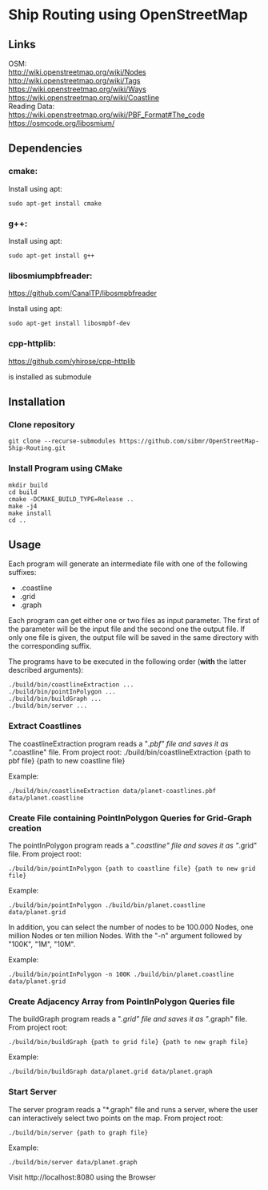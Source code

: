 # Ship Routing using OpenStreetMap

## Links
OSM:  
http://wiki.openstreetmap.org/wiki/Nodes​  
http://wiki.openstreetmap.org/wiki/Tags  
https://wiki.openstreetmap.org/wiki/Ways  
https://wiki.openstreetmap.org/wiki/Coastline  
Reading Data:  
https://wiki.openstreetmap.org/wiki/PBF_Format#The_code  
https://osmcode.org/libosmium/

## Dependencies


### cmake:
Install using apt:  

    sudo apt-get install cmake

### g++:
Install using apt:  

    sudo apt-get install g++


### libosmiumpbfreader:
https://github.com/CanalTP/libosmpbfreader

Install using apt:  

    sudo apt-get install libosmpbf-dev

### cpp-httplib:
https://github.com/yhirose/cpp-httplib

is installed as submodule 

## Installation

### Clone repository

    git clone --recurse-submodules https://github.com/sibmr/OpenStreetMap-Ship-Routing.git

### Install Program using CMake

    mkdir build
    cd build
    cmake -DCMAKE_BUILD_TYPE=Release ..  
    make -j4
    make install
    cd .. 

## Usage

Each program will generate an intermediate file with one of the following suffixes:
* .coastline
* .grid
* .graph

Each program can get either one or two files as input parameter.
The first of the parameter will be the input file and the second one the output file.
If only one file is given, the output file will be saved in the same directory with the corresponding suffix.

The programs have to be executed in the following order (**with** the latter described arguments):

    ./build/bin/coastlineExtraction ...
    ./build/bin/pointInPolygon ...
    ./build/bin/buildGraph ...
    ./build/bin/server ...

### Extract Coastlines
The coastlineExtraction program reads a "*.pbf" file and saves it as "*.coastline" file.
From project root:
    ./build/bin/coastlineExtraction {path to pbf file} {path to new coastline file}

Example:

    ./build/bin/coastlineExtraction data/planet-coastlines.pbf data/planet.coastline

### Create File containing PointInPolygon Queries for Grid-Graph creation
The pointInPolygon program reads a "*.coastline" file and saves it as "*.grid" file.
From project root:

    ./build/bin/pointInPolygon {path to coastline file} {path to new grid file}

Example:

    ./build/bin/pointInPolygon ./build/bin/planet.coastline data/planet.grid

In addition, you can select the number of nodes to be 100.000 Nodes, one million Nodes or ten million Nodes.
With the "-n" argument followed by "100K", "1M", "10M". 

Example:

    ./build/bin/pointInPolygon -n 100K ./build/bin/planet.coastline data/planet.grid 

### Create Adjacency Array from PointInPolygon Queries file
The buildGraph program reads a "*.grid" file and saves it as "*.graph" file.
From project root:

    ./build/bin/buildGraph {path to grid file} {path to new graph file}

Example: 

    ./build/bin/buildGraph data/planet.grid data/planet.graph

### Start Server
The server program reads a "*.graph" file and runs a server, where the user can interactively select two points on the map.
From project root:

    ./build/bin/server {path to graph file}

Example:

    ./build/bin/server data/planet.graph

Visit http://localhost:8080 using the Browser

